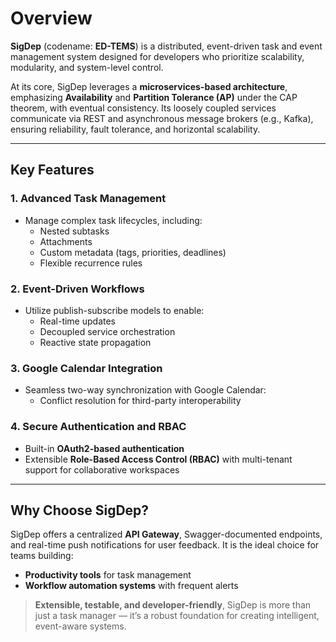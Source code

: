 # Overview

**SigDep** (codename: **ED-TEMS**) is a distributed, event-driven task and event management system designed for developers who prioritize scalability, modularity, and system-level control.

At its core, SigDep leverages a **microservices-based architecture**, emphasizing **Availability** and **Partition Tolerance (AP)** under the CAP theorem, with eventual consistency. Its loosely coupled services communicate via REST and asynchronous message brokers (e.g., Kafka), ensuring reliability, fault tolerance, and horizontal scalability.

---

## Key Features

### 1. Advanced Task Management

- Manage complex task lifecycles, including:
  - Nested subtasks
  - Attachments
  - Custom metadata (tags, priorities, deadlines)
  - Flexible recurrence rules

### 2. Event-Driven Workflows  

- Utilize publish-subscribe models to enable:
  - Real-time updates
  - Decoupled service orchestration
  - Reactive state propagation

### 3. Google Calendar Integration  

- Seamless two-way synchronization with Google Calendar:
  - Conflict resolution for third-party interoperability

### 4. Secure Authentication and RBAC  

- Built-in **OAuth2-based authentication**
- Extensible **Role-Based Access Control (RBAC)** with multi-tenant support for collaborative workspaces

---

## Why Choose SigDep?

SigDep offers a centralized **API Gateway**, Swagger-documented endpoints, and real-time push notifications for user feedback. It is the ideal choice for teams building:

- **Productivity tools** for task management  
- **Workflow automation systems** with frequent alerts  

> **Extensible, testable, and developer-friendly**, SigDep is more than just a task manager — it’s a robust foundation for creating intelligent, event-aware systems.

